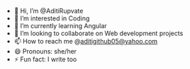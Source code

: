 - 👋 Hi, I’m @AditiRupvate
- 👀 I’m interested in Coding
- 🌱 I’m currently learning Angular
- 💞️ I’m looking to collaborate on Web development projects 
- 📫 How to reach me @aditigithub05@yahoo.com
- 😄 Pronouns: she/her
- ⚡ Fun fact: I write too

<!---
AditiRupvate/AditiRupvate is a ✨ special ✨ repository because its `README.md` (this file) appears on your GitHub profile.
You can click the Preview link to take a look at your changes.
--->
